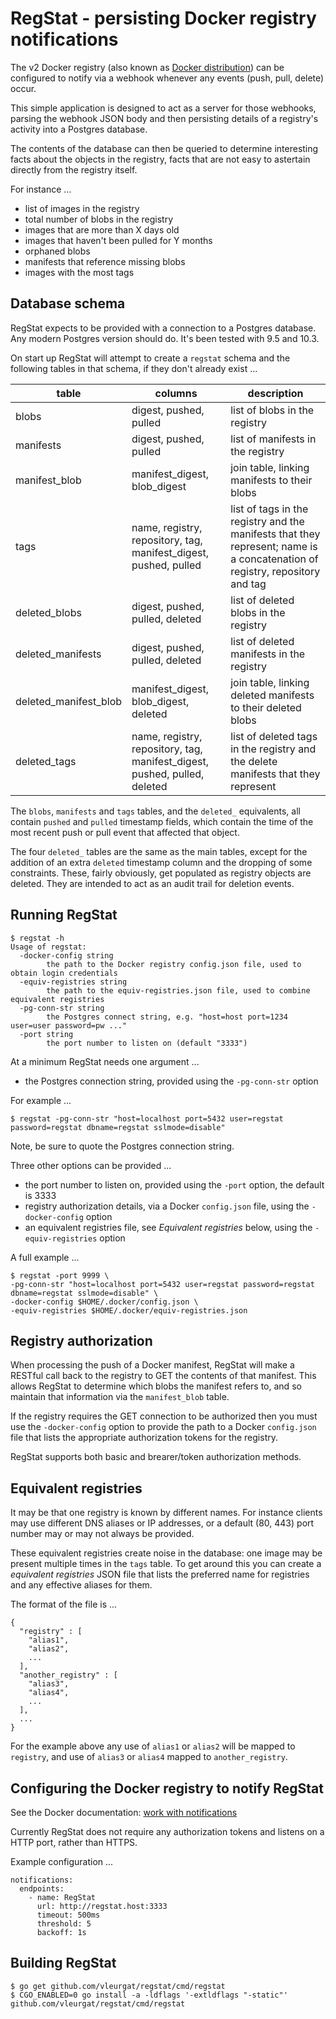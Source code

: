 # RegStat - persisting Docker registry notifications

The v2 Docker registry (also known as [Docker distribution](https://github.com/docker/distribution)) can be
configured to notify via a webhook whenever any events (push, pull, delete) occur.

This simple application is designed to act as a server for those webhooks, parsing the webhook JSON body
and then persisting details of a registry's activity into a Postgres database.

The contents of the database can then be queried to determine interesting facts about the objects in the
registry, facts that are not easy to astertain directly from the registry itself.

For instance ...

* list of images in the registry
* total number of blobs in the registry
* images that are more than X days old
* images that haven't been pulled for Y months
* orphaned blobs
* manifests that reference missing blobs
* images with the most tags

## Database schema

RegStat expects to be provided with a connection to a Postgres database. Any modern Postgres version should
do. It's been tested with 9.5 and 10.3.

On start up RegStat will attempt to create a `regstat` schema and the following tables in that schema, if
they don't already exist ...

table | columns | description
----- | ------- | -----------
blobs | digest, pushed, pulled | list of blobs in the registry 
manifests | digest, pushed, pulled | list of manifests in the registry
manifest_blob | manifest_digest, blob_digest | join table, linking manifests to their blobs
tags | name, registry, repository, tag, manifest_digest, pushed, pulled | list of tags in the registry and the manifests that they represent; name is a concatenation of registry, repository and tag
deleted_blobs | digest, pushed, pulled, deleted | list of deleted blobs in the registry 
deleted_manifests | digest, pushed, pulled, deleted | list of deleted manifests in the registry
deleted_manifest_blob | manifest_digest, blob_digest, deleted | join table, linking deleted manifests to their deleted blobs
deleted_tags | name, registry, repository, tag, manifest_digest, pushed, pulled, deleted | list of deleted tags in the registry and the delete manifests that they represent

The `blobs`, `manifests` and `tags` tables, and the `deleted_` equivalents, all contain `pushed` and `pulled` timestamp fields, which contain the time
of the most recent push or pull event that affected that object.

The four `deleted_` tables are the same as the main tables, except for the addition of an extra `deleted` timestamp column and the
dropping of some constraints. These, fairly obviously, get populated as registry objects are deleted. They are
intended to act as an audit trail for deletion events.

## Running RegStat

````
$ regstat -h
Usage of regstat:
  -docker-config string
    	the path to the Docker registry config.json file, used to obtain login credentials
  -equiv-registries string
    	the path to the equiv-registries.json file, used to combine equivalent registries
  -pg-conn-str string
    	the Postgres connect string, e.g. "host=host port=1234 user=user password=pw ..."
  -port string
    	the port number to listen on (default "3333")
````

At a minimum RegStat needs one argument ...

* the Postgres connection string, provided using the `-pg-conn-str` option 

For example ... 

    $ regstat -pg-conn-str "host=localhost port=5432 user=regstat password=regstat dbname=regstat sslmode=disable"

Note, be sure to quote the Postgres connection string.

Three other options can be provided ...

* the port number to listen on, provided using the `-port` option, the default is 3333
* registry authorization details, via a Docker `config.json` file, using the `-docker-config` option
* an equivalent registries file, see *Equivalent registries* below, using the `-equiv-registries` option

A full example ...
````
$ regstat -port 9999 \
-pg-conn-str "host=localhost port=5432 user=regstat password=regstat dbname=regstat sslmode=disable" \
-docker-config $HOME/.docker/config.json \
-equiv-registries $HOME/.docker/equiv-registries.json
````

## Registry authorization

When processing the push of a Docker manifest, RegStat will make a RESTful call back to the registry to GET the
contents of that manifest. This allows RegStat to determine which blobs the manifest refers to, and so maintain
that information via the `manifest_blob` table.

If the registry requires the GET connection to be authorized then you must use the `-docker-config` option to
provide the path to a Docker `config.json` file that lists the appropriate authorization tokens for the
registry.

RegStat supports both basic and brearer/token authorization methods.

## Equivalent registries

It may be that one registry is known by different names. For instance clients may use different DNS aliases or
IP addresses, or a default (80, 443) port number may or may not always be provided.

These equivalent registries create noise in the database: one image may be present multiple times in the
`tags` table. To get around this you can create a *equivalent registries* JSON file that lists the preferred
name for registries and any effective aliases for them.

The format of the file is ... 

````
{
  "registry" : [
    "alias1",
    "alias2",
    ...
  ],
  "another_registry" : [
    "alias3",
    "alias4",
    ...
  ],
  ...
}
````

For the example above any use of `alias1` or `alias2` will be mapped to `registry`, and use of `alias3` or `alias4`
mapped to `another_registry`.

## Configuring the Docker registry to notify RegStat

See the Docker documentation: [work with notifications](https://docs.docker.com/registry/notifications/)

Currently RegStat does not require any authorization tokens and listens on a HTTP port, rather than HTTPS.

Example configuration ...

````
notifications:
  endpoints:
    - name: RegStat
      url: http://regstat.host:3333
      timeout: 500ms
      threshold: 5
      backoff: 1s
````

## Building RegStat

````
$ go get github.com/vleurgat/regstat/cmd/regstat
$ CGO_ENABLED=0 go install -a -ldflags '-extldflags "-static"' github.com/vleurgat/regstat/cmd/regstat
````
